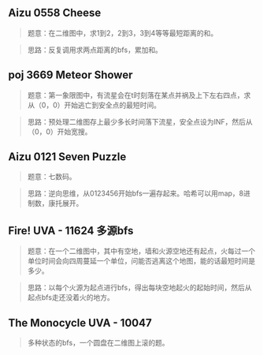 ## Aizu 0558 Cheese
>题意：在二维图中，求1到2，2到3，3到4等等最短距离的和。

>思路：反复调用求两点距离的bfs，累加和。

## poj 3669 Meteor Shower 
>题意：第一象限图中，有流星会在t时刻落在某点并祸及上下左右四点，求从（0，0）开始逃亡到安全点的最短时间。

>思路：预处理二维图存上最少多长时间落下流星，安全点设为INF，然后从（0，0）开始宽搜。

## Aizu 0121 Seven Puzzle 
>题意：七数码。

>思路：逆向思维，从0123456开始bfs一遍存起来。哈希可以用map，8进制数，康托展开。

## Fire! UVA - 11624 多源bfs
>题意：在一个二维图中，其中有空地，墙和火源空地还有起点，火每过一个单位时间会向四周蔓延一个单位，问能否逃离这个地图，能的话最短时间是多少。

>思路：以每个火源为起点进行bfs，得出每块空地起火的起始时间，然后从起点bfs走还没着火的地方。

## The Monocycle UVA - 10047 
>多种状态的bfs，一个圆盘在二维图上滚的题。
